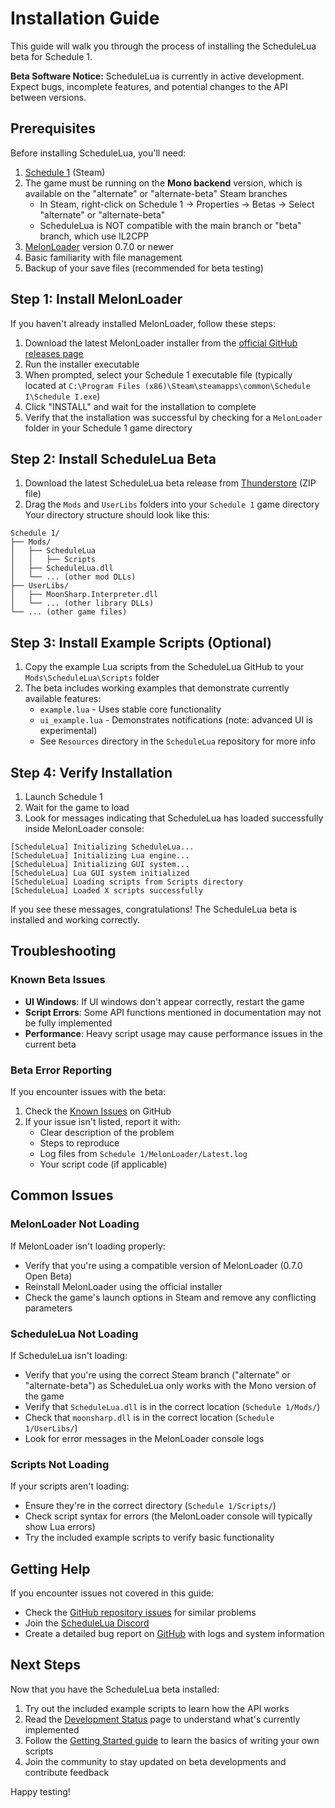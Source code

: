 # Installation Guide

This guide will walk you through the process of installing the ScheduleLua beta for Schedule 1.

<div class="custom-block warning">
  <p><strong>Beta Software Notice:</strong> ScheduleLua is currently in active development. Expect bugs, incomplete features, and potential changes to the API between versions.</p>
</div>

## Prerequisites

Before installing ScheduleLua, you'll need:

1. [Schedule 1](https://store.steampowered.com/app/3164500/Schedule_I/) (Steam)
2. The game must be running on the **Mono backend** version, which is available on the "alternate" or "alternate-beta" Steam branches
   - In Steam, right-click on Schedule 1 → Properties → Betas → Select "alternate" or "alternate-beta"
   - ScheduleLua is NOT compatible with the main branch or "beta" branch, which use IL2CPP
3. [MelonLoader](https://melonwiki.xyz/) version 0.7.0 or newer
4. Basic familiarity with file management
5. Backup of your save files (recommended for beta testing)

## Step 1: Install MelonLoader

If you haven't already installed MelonLoader, follow these steps:

1. Download the latest MelonLoader installer from the [official GitHub releases page](https://github.com/LavaGang/MelonLoader/releases)
2. Run the installer executable
3. When prompted, select your Schedule 1 executable file (typically located at `C:\Program Files (x86)\Steam\steamapps\common\Schedule I\Schedule I.exe`)
4. Click "INSTALL" and wait for the installation to complete
5. Verify that the installation was successful by checking for a `MelonLoader` folder in your Schedule 1 game directory

## Step 2: Install ScheduleLua Beta

1. Download the latest ScheduleLua beta release from [Thunderstore](https://github.com/) (ZIP file)
2. Drag the `Mods` and `UserLibs` folders into your `Schedule 1` game directory
Your directory structure should look like this:

```
Schedule 1/
├── Mods/
│   ├── ScheduleLua
│   │   ├── Scripts
│   ├── ScheduleLua.dll
│   └── ... (other mod DLLs)
├── UserLibs/
│   ├── MoonSharp.Interpreter.dll
│   └── ... (other library DLLs)
└── ... (other game files)
```

## Step 3: Install Example Scripts (Optional)

1. Copy the example Lua scripts from the ScheduleLua GitHub to your `Mods\ScheduleLua\Scripts` folder
2. The beta includes working examples that demonstrate currently available features:
   - `example.lua` - Uses stable core functionality
   - `ui_example.lua` - Demonstrates notifications (note: advanced UI is experimental)
   - See `Resources` directory in the `ScheduleLua` repository for more info

## Step 4: Verify Installation

1. Launch Schedule 1
2. Wait for the game to load
3. Look for messages indicating that ScheduleLua has loaded successfully inside MelonLoader console:

```
[ScheduleLua] Initializing ScheduleLua...
[ScheduleLua] Initializing Lua engine...
[ScheduleLua] Initializing GUI system...
[ScheduleLua] Lua GUI system initialized
[ScheduleLua] Loading scripts from Scripts directory
[ScheduleLua] Loaded X scripts successfully
```

If you see these messages, congratulations! The ScheduleLua beta is installed and working correctly.

## Troubleshooting

### Known Beta Issues

- **UI Windows**: If UI windows don't appear correctly, restart the game
- **Script Errors**: Some API functions mentioned in documentation may not be fully implemented
- **Performance**: Heavy script usage may cause performance issues in the current beta

### Beta Error Reporting

If you encounter issues with the beta:

1. Check the [Known Issues](https://github.com/ScheduleLua/ScheduleLua-Framework/issues) on GitHub
2. If your issue isn't listed, report it with:
   - Clear description of the problem
   - Steps to reproduce
   - Log files from `Schedule 1/MelonLoader/Latest.log`
   - Your script code (if applicable)

## Common Issues

### MelonLoader Not Loading

If MelonLoader isn't loading properly:
- Verify that you're using a compatible version of MelonLoader (0.7.0 Open Beta)
- Reinstall MelonLoader using the official installer
- Check the game's launch options in Steam and remove any conflicting parameters

### ScheduleLua Not Loading

If ScheduleLua isn't loading:
- Verify that you're using the correct Steam branch ("alternate" or "alternate-beta") as ScheduleLua only works with the Mono version of the game
- Verify that `ScheduleLua.dll` is in the correct location (`Schedule 1/Mods/`)
- Check that `moonsharp.dll` is in the correct location (`Schedule 1/UserLibs/`)
- Look for error messages in the MelonLoader console logs

### Scripts Not Loading

If your scripts aren't loading:
- Ensure they're in the correct directory (`Schedule 1/Scripts/`)
- Check script syntax for errors (the MelonLoader console will typically show Lua errors)
- Try the included example scripts to verify basic functionality

## Getting Help

If you encounter issues not covered in this guide:
- Check the [GitHub repository issues](https://github.com/ScheduleLua/ScheduleLua-Framework/issues) for similar problems
- Join the [ScheduleLua Discord](https://discord.gg/Ab8snpEFDn)
- Create a detailed bug report on [GitHub]() with logs and system information

## Next Steps

Now that you have the ScheduleLua beta installed:

1. Try out the included example scripts to learn how the API works
2. Read the [Development Status](/guide/development-status) page to understand what's currently implemented
3. Follow the [Getting Started guide](./getting-started.md) to learn the basics of writing your own scripts
4. Join the community to stay updated on beta developments and contribute feedback

Happy testing! 
